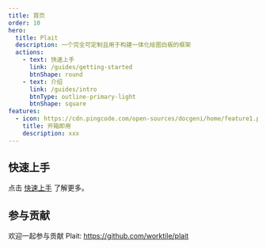 ```yaml
---
title: 首页
order: 10
hero:
  title: Plait
  description: 一个完全可定制且用于构建一体化绘图白板的框架
  actions:
    - text: 快速上手
      link: /guides/getting-started
      btnShape: round
    - text: 介绍
      link: /guides/intro
      btnType: outline-primary-light
      btnShape: square
features:
  - icon: https://cdn.pingcode.com/open-sources/docgeni/home/feature1.png
    title: 开箱即用
    description: xxx
---
```


 ## 快速上手

点击 [快速上手](https://docgeni.org/guides/getting-started) 了解更多。

## 参与贡献
欢迎一起参与贡献 Plait: https://github.com/worktile/plait

